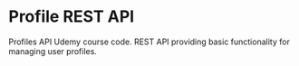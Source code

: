 # Profile REST API

Profiles API Udemy course code.
REST API providing basic functionality for managing user profiles.
